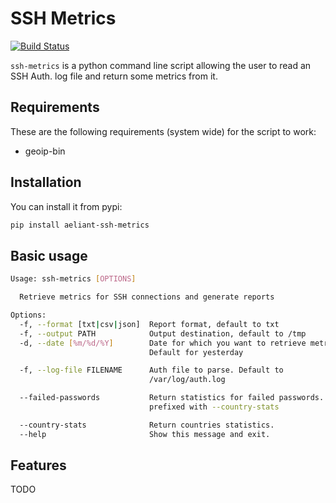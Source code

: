# SSH Metrics
[![Build Status](https://travis-ci.com/aeliant/ssh-metrics.svg?branch=master)](https://travis-ci.com/aeliant/ssh-metrics)

`ssh-metrics` is a python command line script allowing the user to read an SSH Auth. log file and return some metrics from it.

## Requirements
These are the following requirements (system wide) for the script to work:
*  geoip-bin

## Installation
You can install it from pypi:
```bash
pip install aeliant-ssh-metrics
```

## Basic usage
```bash
Usage: ssh-metrics [OPTIONS]

  Retrieve metrics for SSH connections and generate reports

Options:
  -f, --format [txt|csv|json]  Report format, default to txt
  -f, --output PATH            Output destination, default to /tmp
  -d, --date [%m/%d/%Y]        Date for which you want to retrieve metrics.
                               Default for yesterday

  -f, --log-file FILENAME      Auth file to parse. Default to
                               /var/log/auth.log

  --failed-passwords           Return statistics for failed passwords. Can be
                               prefixed with --country-stats

  --country-stats              Return countries statistics.
  --help                       Show this message and exit.

```

## Features
TODO